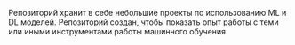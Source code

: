 Репозиторий хранит в себе небольшие проекты по использованию ML и DL моделей. Репозиторий создан, чтобы показать опыт работы с теми или иными инструментами работы машинного обучения.

